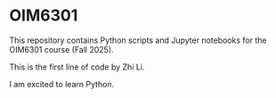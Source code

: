 # OIM6301
This repository contains Python scripts and Jupyter notebooks for the OIM6301 course (Fall 2025). 

This is the first line of code by Zhi Li.

I am excited to learn Python.
